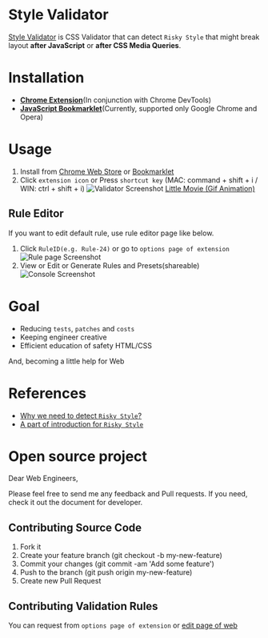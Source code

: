 
Style Validator
============================

[Style Validator](http://style-validator.io)
 is CSS Validator that can detect `Risky Style` that might break layout **after JavaScript** or **after CSS Media Queries**.

# Installation

- **[Chrome Extension](https://chrome.google.com/webstore/detail/style-validator/aaeahhnjkelemfcdmkcpaggdhfaffeod)**(In conjunction with Chrome DevTools)
- **[JavaScript Bookmarklet](http://style-validator.io/)**(Currently, supported only Google Chrome and Opera)

# Usage

1. Install from [Chrome Web Store](https://chrome.google.com/webstore/detail/style-validator/aaeahhnjkelemfcdmkcpaggdhfaffeod) or [Bookmarklet](http://style-validator.io)
2. Click `extension icon` or Press `shortcut key` (MAC: command + shift + i / WIN: ctrl + shift + i)
![Validator Screenshot](http://style-validator.io/img/screenshot-validator.png?v=2)
[Little Movie (Gif Animation)](http://style-validator.io/gif_animations/demo.gif)

## Rule Editor

If you want to edit default rule, use rule editor page like below.

1. Click `RuleID(e.g. Rule-24)` or go to `options page of extension`
![Rule page Screenshot](http://style-validator.io/img/screenshot-console.png)
2. View or Edit or Generate Rules and Presets(shareable)
![Console Screenshot](http://style-validator.io/img/screenshot-rulepage.png)


# Goal

- Reducing `tests`, `patches` and `costs`
- Keeping engineer creative
- Efficient education of safety HTML/CSS

And, becoming a little help for Web

# References

- [Why we need to detect `Risky Style`?](https://github.com/Style-Validator/style-validator.herokuapp.com/blob/master/why.md)
- [A part of introduction for `Risky Style`
](https://github.com/Style-Validator/style-validator.herokuapp.com/blob/master/riskystyles.md)

# Open source project

Dear Web Engineers,

Please feel free to send me any feedback and Pull requests.
If you need, check it out the document for developer.

## Contributing Source Code

1. Fork it
2. Create your feature branch (git checkout -b my-new-feature)
3. Commit your changes (git commit -am 'Add some feature')
4. Push to the branch (git push origin my-new-feature)
5. Create new Pull Request

## Contributing Validation Rules

You can request from `options page of extension` or [edit page of web](http://style-validator.io/extension/options.html)

